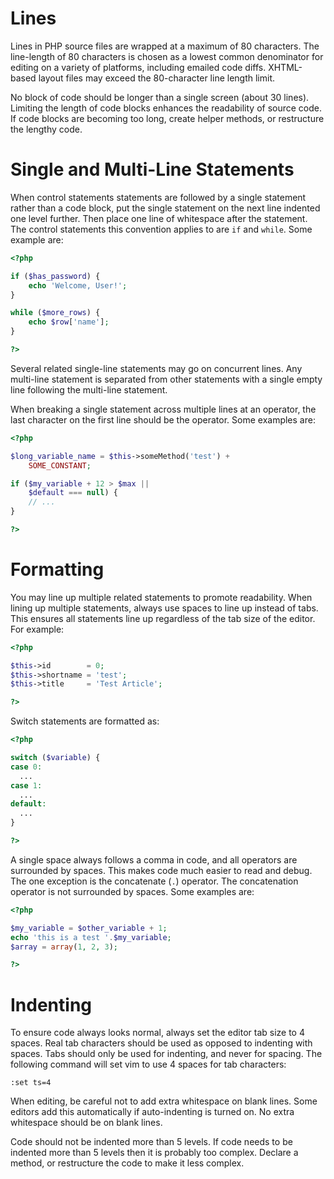 Lines
=====
Lines in PHP source files are wrapped at a maximum of 80 characters. The
line-length of 80 characters is chosen as a lowest common denominator for
editing on a variety of platforms, including emailed code diffs. XHTML-based
layout files may exceed the 80-character line length limit.

No block of code should be longer than a single screen (about 30 lines).
Limiting the length of code blocks enhances the readability of source code. If
code blocks are becoming too long, create helper methods, or restructure the
lengthy code.

Single and Multi-Line Statements
================================
When control statements statements are followed by a single statement rather
than a code block, put the single statement on the next line indented one level
further. Then place one line of whitespace after the statement. The control
statements this convention applies to are ```if``` and ```while```. Some example
are:

```php
<?php

if ($has_password) {
    echo 'Welcome, User!';
}

while ($more_rows) {
    echo $row['name'];
}

?>
```

Several related single-line statements may go on concurrent lines. Any
multi-line statement is separated from other statements with a single empty
line following the multi-line statement.

When breaking a single statement across multiple lines at an operator, the
last character on the first line should be the operator. Some examples are:

```php
<?php

$long_variable_name = $this->someMethod('test') +
    SOME_CONSTANT;

if ($my_variable + 12 > $max ||
    $default === null) {
    // ...
}

?>
```

Formatting
==========
You may line up multiple related statements to promote readability. When
lining up multiple statements, always use spaces to line up instead of tabs.
This ensures all statements line up regardless of the tab size of the
editor. For example:

```php
<?php

$this->id        = 0;
$this->shortname = 'test';
$this->title     = 'Test Article';

?>
```

Switch statements are formatted as:

```php
<?php

switch ($variable) {
case 0:
  ...
case 1:
  ...
default:
  ...
}

?>
```

A single space always follows a comma in code, and all operators are surrounded
by spaces. This makes code much easier to read and debug. The one exception is
the concatenate (```.```) operator. The concatenation operator is not
surrounded by spaces. Some examples are:

```php
<?php

$my_variable = $other_variable + 1;
echo 'this is a test '.$my_variable;
$array = array(1, 2, 3);

?>
```

Indenting
=========
To ensure code always looks normal, always set the editor tab size to 4
spaces. Real tab characters should be used as opposed to indenting with
spaces. Tabs should only be used for indenting, and never for spacing. The
following command will set vim to use 4 spaces for tab characters:

```vim
:set ts=4
```

When editing, be careful not to add extra whitespace on blank lines. Some
editors add this automatically if auto-indenting is turned on. No extra
whitespace should be on blank lines.

Code should not be indented more than 5 levels. If code needs to be indented
more than 5 levels then it is probably too complex. Declare a method, or
restructure the code to make it less complex.
